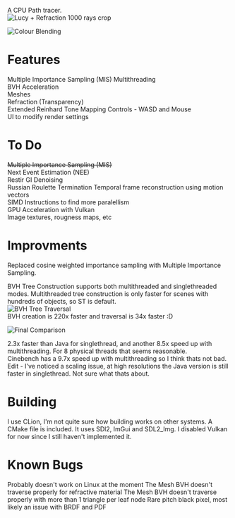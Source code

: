 A CPU Path tracer.  
![Lucy + Refraction 1000 rays crop](https://github.com/user-attachments/assets/f684c323-53a4-4fee-84b4-b1daf21c2889)

![Colour Blending](https://github.com/user-attachments/assets/52769a1a-4fc1-4780-a5b2-9bcc7b07af49)
  
# Features  
Multiple Importance Sampling (MIS)
Multithreading  
BVH Acceleration  
Meshes  
Refraction (Transparency)  
Extended Reinhard Tone Mapping
Controls - WASD and Mouse  
UI to modify render settings  

# To Do  
~~Multiple Importance Sampling (MIS)~~  
Next Event Estimation (NEE)  
Restir GI
Denoising  
Russian Roulette Termination
Temporal frame reconstruction using motion vectors  
SIMD Instructions to find more paralellism  
GPU Acceleration with Vulkan  
Image textures, rougness maps, etc  

# Improvments
Replaced cosine weighted importance sampling with Multiple Importance Sampling.

BVH Tree Construction supports both multithreaded and singlethreaded modes. Multithreaded tree construction is only faster for scenes with hundreds of objects, so ST is default.  
![BVH Tree Traversal](https://github.com/user-attachments/assets/e06606b0-830a-4ddc-aae1-cfbb3a9738b1)  
BVH creation is 220x faster and traversal is 34x faster :D  

![Final Comparison](https://github.com/user-attachments/assets/3e9d3384-3d5c-4127-9571-634cd8c5d133)  

2.3x faster than Java for singlethread, and another 8.5x speed up with multithreading. For 8 physical threads that seems reasonable.  
Cinebench has a 9.7x speed up with multithreading so I think thats not bad.  
Edit - I've noticed a scaling issue, at high resolutions the Java version is still faster in singlethread. Not sure what thats about.

# Building  
I use CLion, I'm not quite sure how building works on other systems. A CMake file is included.
It uses SDl2, ImGui and SDL2_Img. I disabled Vulkan for now since I still haven't implemented it.

# Known Bugs  
Probably doesn't work on Linux at the moment
The Mesh BVH doesn't traverse properly for refractive material
The Mesh BVH doesn't traverse properly with more than 1 triangle per leaf node
Rare pitch black pixel, most likely an issue with BRDF and PDF
